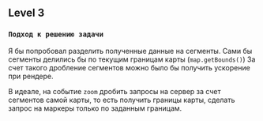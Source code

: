 ## Level 3
### `Подход к решению задачи`
Я бы попробовал разделить полученные данные на сегменты. 
Сами бы сегменты делились бы по текущим границам карты (`map.getBounds()`)
За счет такого дробление сегментов можно было бы получить ускорение при рендере.

В идеале, на событие `zoom` дробить запросы на сервер за счет сегментов самой карты,
то есть получить границы карты, сделать запрос на маркеры только по заданным границам.